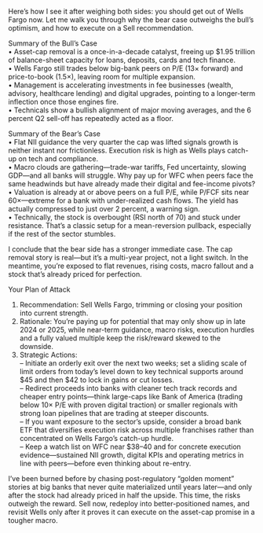 Here’s how I see it after weighing both sides: you should get out of Wells Fargo now. Let me walk you through why the bear case outweighs the bull’s optimism, and how to execute on a Sell recommendation.

Summary of the Bull’s Case  
• Asset-cap removal is a once-in-a-decade catalyst, freeing up $1.95 trillion of balance-sheet capacity for loans, deposits, cards and tech finance.  
• Wells Fargo still trades below big-bank peers on P/E (13× forward) and price-to-book (1.5×), leaving room for multiple expansion.  
• Management is accelerating investments in fee businesses (wealth, advisory, healthcare lending) and digital upgrades, pointing to a longer-term inflection once those engines fire.  
• Technicals show a bullish alignment of major moving averages, and the 6 percent Q2 sell-off has repeatedly acted as a floor.

Summary of the Bear’s Case  
• Flat NII guidance the very quarter the cap was lifted signals growth is neither instant nor frictionless. Execution risk is high as Wells plays catch-up on tech and compliance.  
• Macro clouds are gathering—trade-war tariffs, Fed uncertainty, slowing GDP—and all banks will struggle. Why pay up for WFC when peers face the same headwinds but have already made their digital and fee-income pivots?  
• Valuation is already at or above peers on a full P/E, while P/FCF sits near 60×—extreme for a bank with under-realized cash flows. The yield has actually compressed to just over 2 percent, a warning sign.  
• Technically, the stock is overbought (RSI north of 70) and stuck under resistance. That’s a classic setup for a mean-reversion pullback, especially if the rest of the sector stumbles.

I conclude that the bear side has a stronger immediate case. The cap removal story is real—but it’s a multi-year project, not a light switch. In the meantime, you’re exposed to flat revenues, rising costs, macro fallout and a stock that’s already priced for perfection.

Your Plan of Attack

1. Recommendation: Sell Wells Fargo, trimming or closing your position into current strength.  
2. Rationale: You’re paying up for potential that may only show up in late 2024 or 2025, while near-term guidance, macro risks, execution hurdles and a fully valued multiple keep the risk/reward skewed to the downside.  
3. Strategic Actions:  
   – Initiate an orderly exit over the next two weeks; set a sliding scale of limit orders from today’s level down to key technical supports around $45 and then $42 to lock in gains or cut losses.  
   – Redirect proceeds into banks with cleaner tech track records and cheaper entry points—think large-caps like Bank of America (trading below 10× P/E with proven digital traction) or smaller regionals with strong loan pipelines that are trading at steeper discounts.  
   – If you want exposure to the sector’s upside, consider a broad bank ETF that diversifies execution risk across multiple franchises rather than concentrated on Wells Fargo’s catch-up hurdle.  
   – Keep a watch list on WFC near $38–40 and for concrete execution evidence—sustained NII growth, digital KPIs and operating metrics in line with peers—before even thinking about re-entry.  

I’ve been burned before by chasing post-regulatory “golden moment” stories at big banks that never quite materialized until years later—and only after the stock had already priced in half the upside. This time, the risks outweigh the reward. Sell now, redeploy into better-positioned names, and revisit Wells only after it proves it can execute on the asset-cap promise in a tougher macro.
